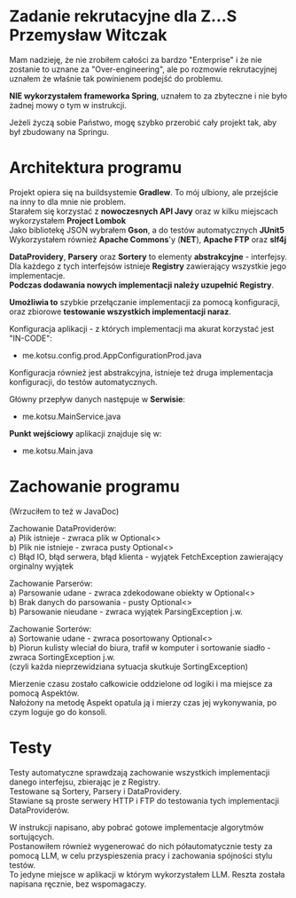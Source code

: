 # Zadanie rekrutacyjne dla Z...S Przemysław Witczak

Mam nadzieję, że nie zrobiłem całości za bardzo "Enterprise" i że nie zostanie to uznane za "Over-engineering", ale po rozmowie rekrutacyjnej uznałem że właśnie tak powinienem podejść do problemu.

**NIE wykorzystałem frameworka Spring**, uznałem to za zbyteczne i nie było żadnej mowy o tym w instrukcji.

Jeżeli życzą sobie Państwo, mogę szybko przerobić cały projekt tak, aby był zbudowany na Springu.

# Architektura programu

Projekt opiera się na buildsystemie **Gradlew**. To mój ulbiony, ale przejście na inny to dla mnie nie problem.  
Starałem się korzystać z **nowoczesnych API Javy** oraz w kilku miejscach wykorzystałem **Project Lombok**  
Jako bibliotekę JSON wybrałem **Gson**, a do testów automatycznych **JUnit5**  
Wykorzystałem również **Apache Commons**'y (**NET**), **Apache FTP** oraz **slf4j**

**DataProvidery**, **Parsery** oraz **Sortery** to elementy **abstrakcyjne** - interfejsy.  
Dla każdego z tych interfejsów istnieje **Registry** zawierający wszystkie jego implementacje.  
**Podczas dodawania nowych implementacji należy uzupełnić Registry**.  

**Umożliwia to** szybkie przełączanie implementacji za pomocą konfiguracji, oraz zbiorowe **testowanie wszystkich implementacji naraz**.

Konfiguracja aplikacji - z których implementacji ma akurat korzystać jest "IN-CODE":
* me.kotsu.config.prod.AppConfigurationProd.java
	
Konfiguracja również jest abstrakcyjna, istnieje też druga implementacja konfiguracji, do testów automatycznych.  


Główny przepływ danych następuje w **Serwisie**:
* me.kotsu.MainService.java

**Punkt wejściowy** aplikacji znajduje się w:
* me.kotsu.Main.java

# Zachowanie programu
(Wrzuciłem to też w JavaDoc)

Zachowanie DataProviderów:  
a) Plik istnieje - zwraca plik w Optional<>  
b) Plik nie istnieje - zwraca pusty Optional<>  
c) Błąd IO, błąd serwera, błąd klienta - wyjątek FetchException zawierający orginalny wyjątek  

Zachowanie Parserów:  
a) Parsowanie udane - zwraca zdekodowane obiekty w Optional<>  
b) Brak danych do parsowania - pusty Optional<>  
b) Parsowanie nieudane - zwraca wyjątek ParsingException j.w.  

Zachowanie Sorterów:  
a) Sortowanie udane - zwraca posortowany Optional<>  
b) Piorun kulisty wleciał do biura, trafił w komputer i sortowanie siadło - zwraca SortingException j.w.  
(czyli każda nieprzewidziana sytuacja skutkuje SortingException)

Mierzenie czasu zostało całkowicie oddzielone od logiki i ma miejsce za pomocą Aspektów.  
Nałożony na metodę Aspekt opatula ją i mierzy czas jej wykonywania, po czym loguje go do konsoli.

# Testy

Testy automatyczne sprawdzają zachowanie wszystkich implementacji danego interfejsu, zbierając je z Registry.  
Testowane są Sortery, Parsery i DataProvidery.  
Stawiane są proste serwery HTTP i FTP do testowania tych implementacji DataProviderów.

W instrukcji napisano, aby pobrać gotowe implementacje algorytmów sortujących.  
Postanowiłem również wygenerować do nich półautomatycznie testy za pomocą LLM, w celu przyspieszenia pracy i zachowania spójności stylu testów.  
To jedyne miejsce w aplikacji w którym wykorzystałem LLM. Reszta została napisana ręcznie, bez wspomagaczy.